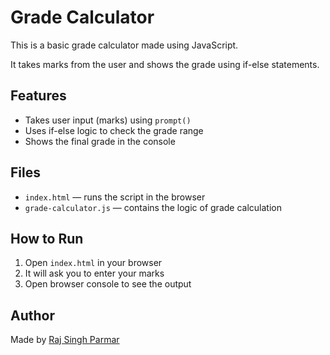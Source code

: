 # Grade Calculator

This is a basic grade calculator made using JavaScript.

It takes marks from the user and shows the grade using if-else statements.

## Features

- Takes user input (marks) using `prompt()`
- Uses if-else logic to check the grade range
- Shows the final grade in the console

## Files

- `index.html` — runs the script in the browser
- `grade-calculator.js` — contains the logic of grade calculation

## How to Run

1. Open `index.html` in your browser
2. It will ask you to enter your marks
3. Open browser console to see the output

## Author

Made by [Raj Singh Parmar](https://github.com/rajsinghparmar-hub) 





